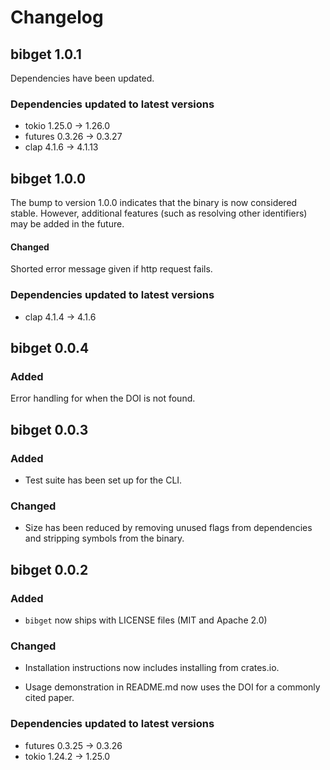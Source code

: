 # Changelog

## bibget 1.0.1

Dependencies have been updated.

### Dependencies updated to latest versions

* tokio 1.25.0 -> 1.26.0
* futures 0.3.26 -> 0.3.27
* clap 4.1.6 -> 4.1.13

## bibget 1.0.0

The bump to version 1.0.0 indicates that the binary is now considered
stable. However, additional features (such as resolving other identifiers) may
be added in the future. 

#### Changed

Shorted error message given if http request fails. 

### Dependencies updated to latest versions

* clap 4.1.4 -> 4.1.6

## bibget 0.0.4

### Added

Error handling for when the DOI is not found.

## bibget 0.0.3

### Added 

* Test suite has been set up for the CLI. 

### Changed 

* Size has been reduced by removing unused flags from dependencies and stripping symbols from the binary.

## bibget 0.0.2

### Added 

* `bibget` now ships with LICENSE files (MIT and Apache 2.0)

### Changed 

* Installation instructions now includes installing from crates.io.

* Usage demonstration in README.md now uses the DOI for a commonly cited paper. 

### Dependencies updated to latest versions

* futures 0.3.25 -> 0.3.26
* tokio 1.24.2 -> 1.25.0
